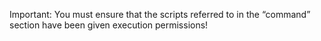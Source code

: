 


Important: You must ensure that the scripts referred to
in the “command” section have been given execution
permissions!